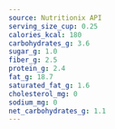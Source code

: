 ```yaml
---
source: Nutritionix API
serving_size_cup: 0.25
calories_kcal: 180
carbohydrates_g: 3.6
sugar_g: 1.0
fiber_g: 2.5
protein_g: 2.4
fat_g: 18.7
saturated_fat_g: 1.6
cholesterol_mg: 0
sodium_mg: 0
net_carbohydrates_g: 1.1
---
```


